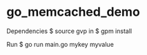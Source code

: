 # go_memcached_demo

Dependencies
$ source gvp in
$ gpm install

Run
$ go run main.go mykey myvalue
